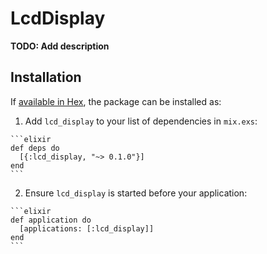 # LcdDisplay

**TODO: Add description**

## Installation

If [available in Hex](https://hex.pm/docs/publish), the package can be installed as:

  1. Add `lcd_display` to your list of dependencies in `mix.exs`:

    ```elixir
    def deps do
      [{:lcd_display, "~> 0.1.0"}]
    end
    ```

  2. Ensure `lcd_display` is started before your application:

    ```elixir
    def application do
      [applications: [:lcd_display]]
    end
    ```

